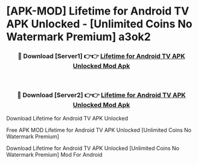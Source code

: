 # [APK-MOD] Lifetime for Android TV APK Unlocked - [Unlimited Coins No Watermark Premium] a3ok2



<div align="center">
<h3>🔴 Download [Server1] 👉👉 <a href="https://momento.my/?title=Lifetime_for_Android_TV_APK_Unlocked">Lifetime for Android TV APK Unlocked Mod Apk</a></h3><br>

<h3>🔴 Download [Server2] 👉👉 <a href="https://momento.my/?title=Lifetime_for_Android_TV_APK_Unlocked">Lifetime for Android TV APK Unlocked Mod Apk</a></h3>
</div>



Download Lifetime for Android TV APK Unlocked 

Free APK MOD Lifetime for Android TV APK Unlocked [Unlimited Coins No Watermark Premium]

Download Lifetime for Android TV APK Unlocked [Unlimited Coins No Watermark Premium] Mod For Android
